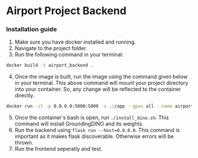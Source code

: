 # Airport Project Backend

### Installation guide

1. Make sure you have docker installed and running.
2. Navigate to the project folder.
3. Run the following command in your terminal:
```sh
docker build -t airport_backend .
```
4. Once the image is built, run the image using the command given below in your terminal. This above command will mount your project directory into your container. So, any change will be reflected to the container directly.
```sh
docker run -it -p 0.0.0.0:5000:5000 -v .:/app --gpus all --name airport_backend airport_backend bash
```
5. Once the container's bash is open, run ```./install_dino.sh```. This command will install GroundingDINO and its weights.
6. Run the backend using ```flask run --host=0.0.0.0```. This command is important as it makes flask discoverable. Otherwise errors will be thrown.
7. Run the frontend seperatly and test.